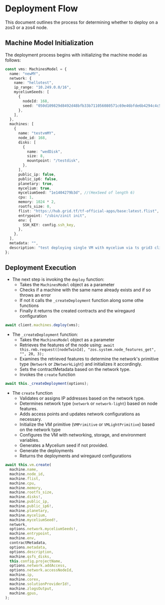 # Deployment Flow

This document outlines the process for determining whether to deploy on a zos3 or a zos4 node.

## Machine Model Initialization

The deployment process begins with initializing the machine model as follows:

```ts
const vms: MachinesModel = {
  name: "newMY",
  network: {
    name: "hellotest",
    ip_range: "10.249.0.0/16",
    myceliumSeeds: [
      {
        nodeId: 168,
        seed: "050d109829d8492d48bfb33b711056080571c69e46bfde6b4294c4c5bf468a76", //(HexSeed of length 32)
      },
    ],
  },
  machines: [
    {
      name: "testvmMY",
      node_id: 168,
      disks: [
        {
          name: "wedDisk",
          size: 8,
          mountpoint: "/testdisk",
        },
      ],
      public_ip: false,
      public_ip6: false,
      planetary: true,
      mycelium: true,
      myceliumSeed: "1e1404279b3d", //(HexSeed of length 6)
      cpu: 1,
      memory: 1024 * 2,
      rootfs_size: 0,
      flist: "https://hub.grid.tf/tf-official-apps/base:latest.flist",
      entrypoint: "/sbin/zinit init",
      env: {
        SSH_KEY: config.ssh_key,
      },
    },
  ],
  metadata: "",
  description: "test deploying single VM with mycelium via ts grid3 client",
};
```

## Deployment Execution

- The next step is invoking the `deploy` function:
  - Takes the `MachinesModel` object as a parameter
  - Checks if a machine with the same name already exists and if so throws an error
  - If not it calls the `_createDeployment` function along some othe functions
  - Finally it returns the created contracts and the wiregaurd configuration

```ts
await client.machines.deploy(vms);
```

- The `_createDeployment` function:
  - Takes the `MachinesModel` object as a parameter
  - Retrieves the features of the node using: `await this.rmb.request([nodeTwinId], "zos.system.node_features_get", "", 20, 3);`
  - Examines the retrieved features to determine the network's primitive type (`Network` or `ZNetworkLight`) and initializes it accordingly.
  - Sets the contractMetadata based on the network type.
  - Invokes the `create` function

```ts
await this._createDeployment(options);
```

- The `create` function
  - Validates or assigns IP addresses based on the network type.
  - Determines network type (`network` or `network-light`) based on node features.
  - Adds access points and updates network configurations as necessary.
  - Initialize the VM primitive (`VMPrimitive` or `VMLightPrimitive`) based on the network type
  - Configures the VM with networking, storage, and environment variables.
  - Generates a Mycelium seed if not provided.
  - Generate the deployments
  - Returns the deployments and wiregaurd configurations

```ts
await this.vm.create(
  machine.name,
  machine.node_id,
  machine.flist,
  machine.cpu,
  machine.memory,
  machine.rootfs_size,
  machine.disks!,
  machine.public_ip,
  machine.public_ip6!,
  machine.planetary,
  machine.mycelium,
  machine.myceliumSeed!,
  network,
  options.network.myceliumSeeds!,
  machine.entrypoint,
  machine.env,
  contractMetadata,
  options.metadata,
  options.description,
  machine.qsfs_disks,
  this.config.projectName,
  options.network.addAccess,
  options.network.accessNodeId,
  machine.ip,
  machine.corex,
  machine.solutionProviderId!,
  machine.zlogsOutput,
  machine.gpus,
);
```
